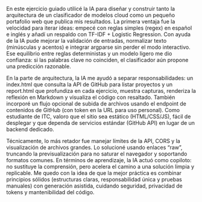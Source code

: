 En este ejercicio guiado utilicé la IA para diseñar y construir tanto la arquitectura de un clasificador de modelos cloud como un pequeño portafolio web que publica mis resultados. La primera ventaja fue la velocidad para iterar ideas: empecé con reglas simples (regex) en español e inglés y añadí un respaldo con TF-IDF + Logistic Regression. Con ayuda de la IA pude mejorar la validación de entradas, normalizar texto (minúsculas y acentos) e integrar argparse sin perder el modo interactivo. Ese equilibrio entre reglas deterministas y un modelo ligero me dio confianza: si las palabras clave no coinciden, el clasificador aún propone una predicción razonable.

En la parte de arquitectura, la IA me ayudó a separar responsabilidades: un index.html que consulta la API de GitHub para listar proyectos y un report.html que profundiza en cada ejercicio, muestra capturas, renderiza la reflexión en Markdown y visualiza el código con resaltado. También incorporé un flujo opcional de subida de archivos usando el endpoint de contenidos de GitHub (con token en la URL para uso personal). Como estudiante de ITC, valoro que el sitio sea estático (HTML/CSS/JS), fácil de desplegar y que dependa de servicios estándar (GitHub API) en lugar de un backend dedicado.

Técnicamente, lo más retador fue manejar límites de la API, CORS y la visualización de archivos grandes. Lo solucioné usando enlaces “raw”, truncando la previsualización para no saturar el navegador y soportando formatos comunes. En términos de aprendizaje, la IA actuó como copiloto: no sustituye la comprensión, pero acelera el camino a una solución limpia y replicable. Me quedo con la idea de que la mejor práctica es combinar principios sólidos (estructuras claras, responsabilidad única y pruebas manuales) con generación asistida, cuidando seguridad, privacidad de tokens y mantenibilidad del código.
